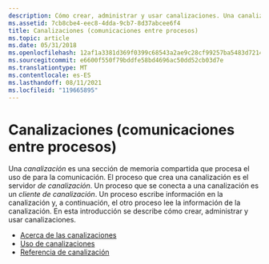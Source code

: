 ```yaml
---
description: Cómo crear, administrar y usar canalizaciones. Una canalización es una sección de memoria compartida que procesa el uso de para la comunicación. El proceso que crea una canalización es el servidor de canalización. Un proceso que se conecta a una canalización es un cliente de canalización.
ms.assetid: 7cb8cbe4-eec8-4dda-9cb7-8d37abcee6f4
title: Canalizaciones (comunicaciones entre procesos)
ms.topic: article
ms.date: 05/31/2018
ms.openlocfilehash: 12af1a3381d369f0399c68543a2ae9c28cf99257ba5483d7214130999cfad2ea
ms.sourcegitcommit: e6600f550f79bddfe58bd4696ac50dd52cb03d7e
ms.translationtype: MT
ms.contentlocale: es-ES
ms.lasthandoff: 08/11/2021
ms.locfileid: "119665895"
---
```

# <a name="pipes-interprocess-communications"></a>Canalizaciones (comunicaciones entre procesos)

Una *canalización* es una sección de memoria compartida que procesa el uso de para la comunicación. El proceso que crea una canalización es el servidor *de canalización*. Un proceso que se conecta a una canalización es un *cliente de canalización*. Un proceso escribe información en la canalización y, a continuación, el otro proceso lee la información de la canalización. En esta introducción se describe cómo crear, administrar y usar canalizaciones.

-   [Acerca de las canalizaciones](about-pipes.md)
-   [Uso de canalizaciones](using-pipes.md)
-   [Referencia de canalización](pipe-reference.md)

 

 



